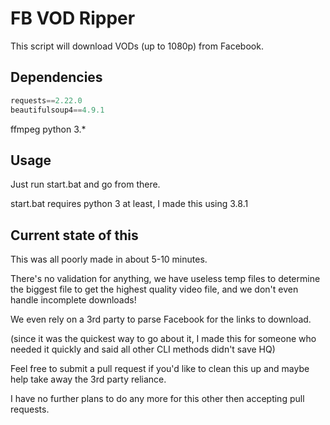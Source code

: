 # FB VOD Ripper

This script will download VODs (up to 1080p) from Facebook.

## Dependencies


```python
requests==2.22.0
beautifulsoup4==4.9.1
```

ffmpeg
python 3.*

## Usage

Just run start.bat and go from there.

start.bat requires python 3 at least, I made this using 3.8.1



## Current state of this
This was all poorly made in about 5-10 minutes.

There's no validation for anything, we have useless temp files to determine the biggest file to get the highest quality video file, and we don't even handle incomplete downloads!

We even rely on a 3rd party to parse Facebook for the links to download. 

(since it was the quickest way to go about it, I made this for someone who needed it quickly and said all other CLI methods didn't save HQ)

Feel free to submit a pull request if you'd like to clean this up and maybe help take away the 3rd party reliance.

I have no further plans to do any more for this other then accepting pull requests.
